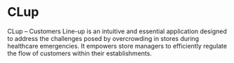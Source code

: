 # CLup
CLup – Customers Line-up is an intuitive and essential application designed to address the challenges posed by overcrowding in stores during healthcare emergencies. It empowers store managers to efficiently regulate the flow of customers within their establishments.
